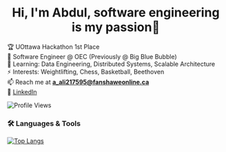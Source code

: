 <h1 align="center">Hi, I'm Abdul, software engineering is my passion👋</h1>

🏆 UOttawa Hackathon 1st Place  
🏢 Software Engineer @ OEC (Previously @ Big Blue Bubble)  
🌱 Learning: Data Engineering, Distributed Systems, Scalable Architecture  
⚡ Interests: Weightlifting, Chess, Basketball, Beethoven  
📫 Reach me at **a_ali217595@fanshaweonline.ca**  
🔗 [LinkedIn](https://www.linkedin.com/in/abdulmuhaimin-ali/)


![Profile Views](https://komarev.com/ghpvc/?username=Abdulmuhaimin-Ali&color=blue&style=flat)



### 🛠 Languages & Tools  
[![Top Langs](https://github-readme-stats.vercel.app/api/top-langs/?username=Abdulmuhaimin-Ali&layout=compact&theme=transparent)](https://github.com/Abdulmuhaimin-Ali)
